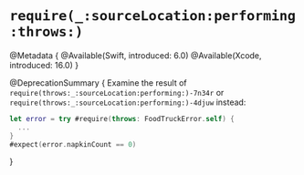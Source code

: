 # ``require(_:sourceLocation:performing:throws:)``

<!--
This source file is part of the Swift.org open source project

Copyright (c) 2024 Apple Inc. and the Swift project authors
Licensed under Apache License v2.0 with Runtime Library Exception

See https://swift.org/LICENSE.txt for license information
See https://swift.org/CONTRIBUTORS.txt for Swift project authors
-->

@Metadata {
  @Available(Swift, introduced: 6.0)
  @Available(Xcode, introduced: 16.0)
}

@DeprecationSummary { <!-- Warning when compiling DocC: rdar://141785948 -->
  Examine the result of ``require(throws:_:sourceLocation:performing:)-7n34r``
  or ``require(throws:_:sourceLocation:performing:)-4djuw`` instead:
  
  ```swift
  let error = try #require(throws: FoodTruckError.self) {
    ...
  }
  #expect(error.napkinCount == 0)
  ```
}
